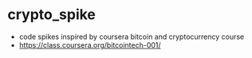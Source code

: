 # crypto_spike

- code spikes inspired by coursera bitcoin and cryptocurrency course
- https://class.coursera.org/bitcointech-001/


